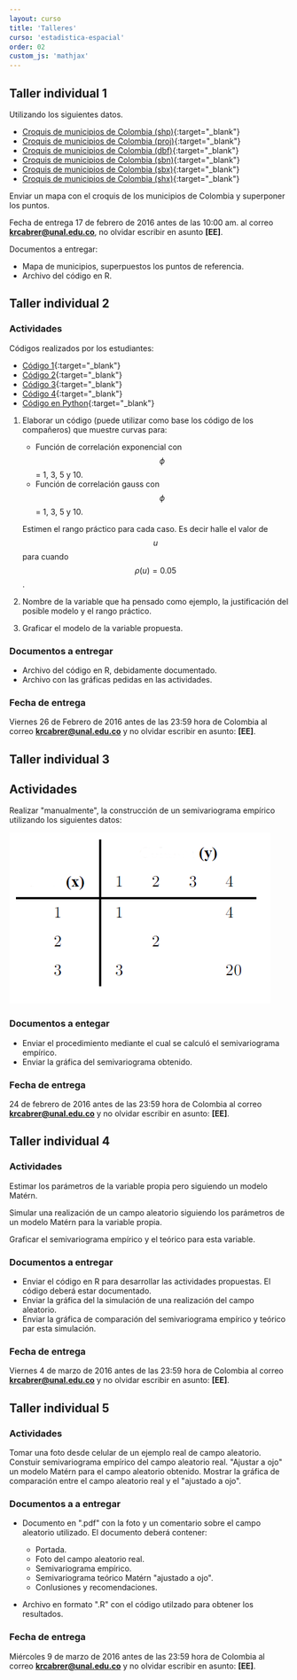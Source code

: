 ```yaml
---
layout: curso
title: 'Talleres'
curso: 'estadistica-espacial'
order: 02
custom_js: 'mathjax'
---
```


## Taller individual 1

Utilizando los siguientes datos.

   - [Croquis de municipios de Colombia (shp)](./datos/COL_adm2.shp){:target="_blank"}
   - [Croquis de municipios de Colombia (proj)](./datos/COL_adm2.prj){:target="_blank"}
   - [Croquis de municipios de Colombia (dbf)](./datos/COL_adm2.dbf){:target="_blank"}
   - [Croquis de municipios de Colombia (sbn)](./datos/COL_adm2.sbn){:target="_blank"}
   - [Croquis de municipios de Colombia (sbx)](./datos/COL_adm2.sbx){:target="_blank"}
   - [Croquis de municipios de Colombia (shx)](./datos/COL_adm2.shx){:target="_blank"}

Enviar un mapa con el croquis de los municipios de Colombia y superponer los puntos.

Fecha de entrega 17 de febrero de 2016 antes de las 10:00 am. al correo 
**krcabrer@unal.edu.co**, no olvidar escribir en asunto **[EE]**.

Documentos a entregar:

 - Mapa de municipios, superpuestos los puntos de referencia.
 - Archivo del código en R.
 
## Taller individual 2

### Actividades
Códigos realizados por los estudiantes:
 
 - [Código 1](./datos/cristian_matern.R){:target="_blank"}
 - [Código 2](./datos/función_matern.R){:target="_blank"}
 - [Código 3](./datos/JPVA_Clase6EstEsp_GrafExpGaus_19Feb2016.R){:target="_blank"}
 - [Código 4](./datos/modelos_exp_gauss.R){:target="_blank"} 
 - [Código en Python](./datos/matern.py){:target="_blank"}

 
1. Elaborar un código (puede utilizar como base los código de los compañeros)
   que muestre curvas para:

   - Función de correlación exponencial con $$\phi$$ = 1, 3, 5 y 10.
   - Función de correlación gauss con $$\phi$$ = 1, 3, 5 y 10.
   
   Estimen el rango práctico para cada caso.
   Es decir halle el valor de $$u$$ para cuando $$\rho(u)=0.05$$.
   
2. Nombre de la variable que ha pensado como ejemplo, la justificación
   del posible modelo y el rango práctico.

3. Graficar el modelo de la variable propuesta.

### Documentos a entregar

   - Archivo del código en R, debidamente documentado.
   - Archivo con las gráficas pedidas en las actividades.

### Fecha de entrega

   Viernes 26 de Febrero de 2016 antes de las 23:59 hora de Colombia
   al correo **krcabrer@unal.edu.co** y  no olvidar escribir en asunto: **[EE]**.
   
## Taller individual 3

## Actividades

Realizar "manualmente", la construcción de un semivariograma empírico
utilizando los siguientes datos:

![datos](./datos/ejemploSencillo.png)

### Documentos a entegar

- Enviar el procedimiento mediante el cual se calculó el semivariograma empírico.
- Enviar la gráfica del semivariograma obtenido.

### Fecha de entrega   

24 de febrero de 2016 antes de las 23:59 hora de Colombia al correo
 **krcabrer@unal.edu.co** y  no olvidar escribir en asunto: **[EE]**.

## Taller individual 4

### Actividades

Estimar los parámetros de la variable propia pero siguiendo un
modelo Matérn.

Simular una realización de un campo aleatorio siguiendo los parámetros
de un modelo Matérn para la variable propia.

Graficar el semivariograma empírico y el teórico para esta variable.

### Documentos a entregar

- Enviar el código en R para desarrollar las actividades propuestas.
  El código deberá estar documentado.
- Enviar la gráfica del la simulación de una realización del campo aleatorio.
- Enviar la gráfica de comparación del semivariograma empírico y 
  teórico par esta simulación.
  
### Fecha de entrega

Viernes 4 de marzo de 2016 antes de las 23:59 hora de Colombia al correo
 **krcabrer@unal.edu.co** y  no olvidar escribir en asunto: **[EE]**.

## Taller individual 5

### Actividades

Tomar una foto desde celular de un ejemplo real de campo aleatorio.
Constuir semivariograma empírico del campo aleatorio real.
"Ajustar a ojo" un modelo Matérn para el campo aleatorio obtenido.
Mostrar la gráfica de comparación entre el campo aleatorio real y
el "ajustado a ojo".

### Documentos a a entregar
- Documento en ".pdf" con la foto y un comentario sobre el campo
  aleatorio utilizado. El documento deberá contener:
  * Portada.
  * Foto del campo aleatorio real.
  * Semivariograma empírico.
  * Semivariograma teórico Matérn "ajustado a ojo".
  * Conlusiones y recomendaciones.
  
- Archivo en formato ".R" con el código utilzado para obtener los resultados.

### Fecha de entrega

Miércoles 9 de marzo de 2016 antes de las 23:59 hora de Colombia al correo
 **krcabrer@unal.edu.co** y  no olvidar escribir en asunto: **[EE]**.



 
      
      
